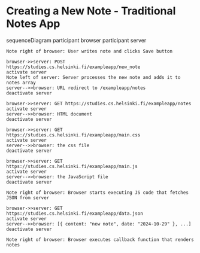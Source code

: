 
# Creating a New Note - Traditional Notes App

sequenceDiagram
    participant browser
    participant server

    Note right of browser: User writes note and clicks Save button
    
    browser->>server: POST https://studies.cs.helsinki.fi/exampleapp/new_note
    activate server
    Note left of server: Server processes the new note and adds it to notes array
    server-->>browser: URL redirect to /exampleapp/notes
    deactivate server

    browser->>server: GET https://studies.cs.helsinki.fi/exampleapp/notes
    activate server
    server-->>browser: HTML document
    deactivate server

    browser->>server: GET https://studies.cs.helsinki.fi/exampleapp/main.css
    activate server
    server-->>browser: the css file
    deactivate server

    browser->>server: GET https://studies.cs.helsinki.fi/exampleapp/main.js
    activate server
    server-->>browser: the JavaScript file
    deactivate server

    Note right of browser: Browser starts executing JS code that fetches JSON from server

    browser->>server: GET https://studies.cs.helsinki.fi/exampleapp/data.json
    activate server
    server-->>browser: [{ content: "new note", date: "2024-10-29" }, ...]
    deactivate server

    Note right of browser: Browser executes callback function that renders notes